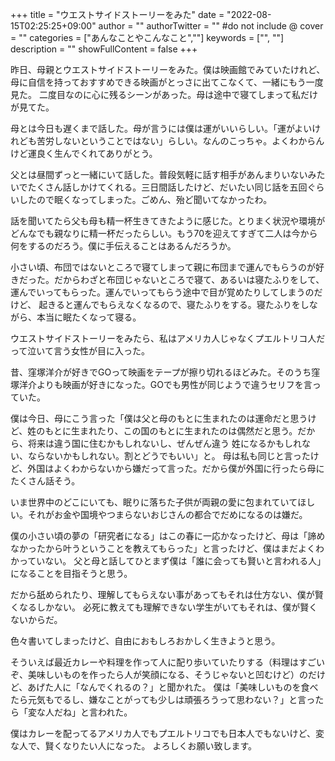 +++
title = "ウエストサイドストーリーをみた"
date = "2022-08-15T02:25:25+09:00"
author = ""
authorTwitter = "" #do not include @
cover = ""
categories = ["あんなことやこんなこと",""]
keywords = ["", ""]
description = ""
showFullContent = false
+++

昨日、母親とウエストサイドストーリーをみた。僕は映画館でみていたけれど、母に自信を持っておすすめできる映画がとっさに出てこなくて、一緒にもう一度見た。
二度目なのに心に残るシーンがあった。母は途中で寝てしまって私だけが見てた。

母とは今日も遅くまで話した。母が言うには僕は運がいいらしい。「運がよいけれども苦労しないということではない」らしい。なんのこっちゃ。よくわからんけど運良く生んでくれてありがとう。

父とは昼間ずっと一緒にいて話した。普段気軽に話す相手があんまりいないみたいでたくさん話しかけてくれる。三日間話したけど、だいたい同じ話を五回ぐらいしたので眠くなってしまった。ごめん、殆ど聞いてなかったわ。

話を聞いてたら父も母も精一杯生きてきたように感じた。とりまく状況や環境がどんなでも親なりに精一杯だったらしい。もう70を迎えてすぎて二人は今から何をするのだろう。僕に手伝えることはあるんだろうか。

小さい頃、布団ではないところで寝てしまって親に布団まで運んでもらうのが好きだった。だからわざと布団じゃないところで寝て、あるいは寝たふりをして、運んでいってもらった。運んでいってもらう途中で目が覚めたりしてしまうのだけど、
起きると運んでもらえなくなるので、寝たふりをする。寝たふりをしながら、本当に眠たくなって寝る。

ウエストサイドストーリーをみたら、私はアメリカ人じゃなくプエルトリコ人だって泣いて言う女性が目に入った。

昔、窪塚洋介が好きでGOって映画をテープが擦り切れるほどみた。そのうち窪塚洋介よりも映画が好きになった。GOでも男性が同じようで違うセリフを言っていた。

僕は今日、母にこう言った「僕は父と母のもとに生まれたのは運命だと思うけど、姓のもとに生まれたり、この国のもとに生まれたのは偶然だと思う。だから、将来は違う国に住むかもしれないし、ぜんぜん違う
姓になるかもしれない、ならないかもしれない。割とどうでもいい」と。
母は私も同じと言ったけど、外国はよくわからないから嫌だって言った。だから僕が外国に行ったら母にたくさん話そう。

いま世界中のどこにいても、眠りに落ちた子供が両親の愛に包まれていてほしい。それがお金や国境やつまらないおじさんの都合でだめになるのは嫌だ。

僕の小さい頃の夢の「研究者になる」はこの春に一応かなったけど、母は「諦めなかったから叶うということを教えてもらった」と言ったけど、僕はまだよくわかっていない。
父と母と話してひとまず僕は「誰に会っても賢いと言われる人」になることを目指そうと思う。

だから舐められたり、理解してもらえない事があってもそれは仕方ない、僕が賢くなるしかない。
必死に教えても理解できない学生がいてもそれは、僕が賢くないからだ。

色々書いてしまったけど、自由におもしろおかしく生きようと思う。

そういえば最近カレーや料理を作って人に配り歩いていたりする（料理はすごいぞ、美味しいものを作ったら人が笑顔になる、そうじゃないと凹むけど）のだけど、あげた人に「なんでくれるの？」と聞かれた。
僕は「美味しいものを食べたら元気もでるし、嫌なことがっても少しは頑張ろうって思わない？」と言ったら「変な人だね」と言われた。


僕はカレーを配ってるアメリカ人でもプエルトリコでも日本人でもないけど、変な人で、賢くなりたい人になった。
よろしくお願い致します。
